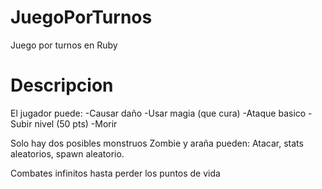 # JuegoPorTurnos
Juego por turnos en Ruby

# Descripcion
El jugador puede:
  -Causar daño
  -Usar magia (que cura)
  -Ataque basico
  -Subir nivel (50 pts)
  -Morir
  
Solo hay dos posibles monstruos
  Zombie y araña pueden:
  Atacar,
  stats aleatorios,
  spawn aleatorio.
  
Combates infinitos hasta perder los puntos de vida
